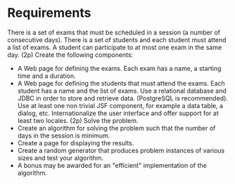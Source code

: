 # Requirements


There is a set of exams that must be scheduled in a session (a number of consecutive days). 
There is a set of students and each student must attend a list of exams. A student can participate to at most one exam in the same day.
(2p) Create the following components:
- A Web page for defining the exams. Each exam has a name, a starting time and a duration.
- A Web page for defining the students that must attend the exams. Each student has a name and the list of exams.
Use a relational database and JDBC in order to store and retrieve data. (PostgreSQL is recommended).
Use at least one non trivial JSF component, for example a data table, a dialog, etc.
Internationalize the user interface and offer support for at least two locales.
(2p) Solve the problem.
- Create an algorithm for solving the problem such that the number of days in the session is minimum.
- Create a page for displaying the results.
- Create a random generator that produces problem instances of various sizes and test your algorithm.
- A bonus may be awarded for an "efficient" implementation of the algorithm.
